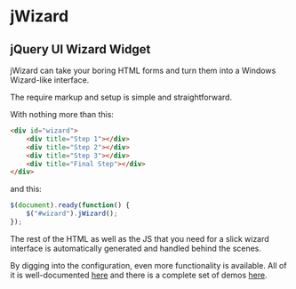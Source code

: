 jWizard
=======

jQuery UI Wizard Widget
-------------------------

jWizard can take your boring HTML forms and turn them into a Windows Wizard-like interface.

The require markup and setup is simple and straightforward.

With nothing more than this:
```html
<div id="wizard">
	<div title="Step 1"></div>
	<div title="Step 2"></div>
	<div title="Step 3"></div>
	<div title="Final Step"></div>
</div>
```

and this:
```javascript
$(document).ready(function() {
	$("#wizard").jWizard();
});
```

The rest of the HTML as well as the JS that you need for a slick wizard interface is automatically generated and handled behind the scenes.

By digging into the configuration, even more functionality is available. All of it is well-documented [here](http://wiki.github.com/dominicbarnes/jWizard/) and there is a complete set of demos [here](http://dominicbarnes.us/jWizard).
